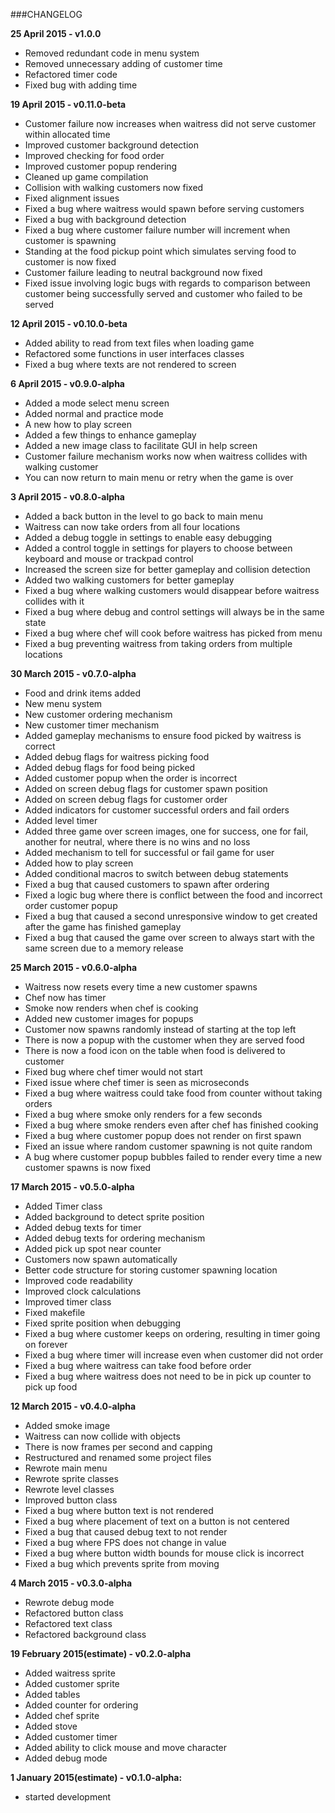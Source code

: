 ###CHANGELOG

**25 April 2015 - v1.0.0**
- Removed redundant code in menu system
- Removed unnecessary adding of customer time
- Refactored timer code
- Fixed bug with adding time

**19 April 2015 - v0.11.0-beta**
- Customer failure now increases when waitress did not serve customer within allocated time
- Improved customer background detection
- Improved checking for food order
- Improved customer popup rendering
- Cleaned up game compilation
- Collision with walking customers now fixed
- Fixed alignment issues
- Fixed a bug where waitress would spawn before serving customers
- Fixed a bug with background detection
- Fixed a bug where customer failure number will increment when customer is spawning
- Standing at the food pickup point which simulates serving food to customer is now fixed
- Customer failure leading to neutral background now fixed
- Fixed issue involving logic bugs with regards to comparison between customer being successfully served and customer who failed to be served

**12 April 2015 - v0.10.0-beta**
- Added ability to read from text files when loading game
- Refactored some functions in user interfaces classes
- Fixed a bug where texts are not rendered to screen

**6 April 2015 - v0.9.0-alpha**
- Added a mode select menu screen
- Added normal and practice mode
- A new how to play screen
- Added a few things to enhance gameplay
- Added a new image class to facilitate GUI in help screen
- Customer failure mechanism works now  when waitress collides with walking customer
- You can now return to main menu or retry when the game is over

**3 April 2015 - v0.8.0-alpha**
- Added a back button in the level to go back to main menu
- Waitress can now take orders from all four locations
- Added a debug toggle in settings to enable easy debugging
- Added a control toggle in settings for players to choose between keyboard and mouse or trackpad control
- Increased the screen size for better gameplay and collision detection
- Added two walking customers for better gameplay
- Fixed a bug where walking customers would disappear before waitress collides with it
- Fixed a bug where debug and control settings will always be in the same state
- Fixed a bug where chef will cook before waitress has picked from menu
- Fixed a bug preventing waitress from taking orders from multiple locations

**30 March 2015 - v0.7.0-alpha**
- Food and drink items added
- New menu system
- New customer ordering mechanism
- New customer timer mechanism
- Added gameplay mechanisms to ensure food picked by waitress is correct
- Added debug flags for waitress picking food
- Added debug flags for food being picked
- Added customer popup when the order is incorrect
- Added on screen debug flags for customer spawn position
- Added on screen debug flags for customer order
- Added indicators for customer successful orders and fail orders
- Added level timer
- Added three game over screen images, one for success, one for fail, another for neutral, where there is no wins and no loss
- Added mechanism to tell for successful or fail game for user
- Added how to play screen
- Added conditional macros to switch between debug statements
- Fixed a bug that caused customers to spawn after ordering
- Fixed a logic bug where there is conflict between the food and incorrect order customer popup
- Fixed a bug that caused a second unresponsive window to get created after the game has finished gameplay
- Fixed a bug that caused the game over screen to always start with the same screen due to a memory release

**25 March 2015 - v0.6.0-alpha**
- Waitress now resets every time a new customer spawns
- Chef now has timer
- Smoke now renders when chef is cooking
- Added new customer images for popups
- Customer now spawns randomly instead of starting at the top left
- There is now a popup with the customer when they are served food
- There is now a food icon on the table when food is delivered to customer
- Fixed bug where chef timer would not start
- Fixed issue where chef timer is seen as microseconds
- Fixed a bug where waitress could take food from counter without taking orders
- Fixed a bug where smoke only renders for a few seconds
- Fixed a bug where smoke renders even after chef has finished cooking
- Fixed a bug where customer popup does not render on first spawn
- Fixed an issue where random customer spawning is not quite random
- A bug where customer popup bubbles failed to render every time a new customer spawns is now fixed

**17 March 2015 - v0.5.0-alpha**
- Added Timer class
- Added background to detect sprite position
- Added debug texts for timer
- Added debug texts for ordering mechanism
- Added pick up spot near counter
- Customers now spawn automatically
- Better code structure for storing customer spawning location
- Improved code readability
- Improved clock calculations
- Improved timer class
- Fixed makefile
- Fixed sprite position when debugging
- Fixed a bug where customer keeps on ordering, resulting in timer going on forever
- Fixed a bug where timer will increase even when customer did not order
- Fixed a bug where waitress can take food before order
- Fixed a bug where waitress does not need to be in pick up counter to pick up food

**12 March 2015 - v0.4.0-alpha**
- Added smoke image
- Waitress can now collide with objects
- There is now frames per second and capping
- Restructured and renamed some project files
- Rewrote main menu
- Rewrote sprite classes
- Rewrote level classes
- Improved button class
- Fixed a bug where button text is not rendered
- Fixed a bug where placement of text on a button is not centered
- Fixed a bug that caused debug text to not render
- Fixed a bug where FPS does not change in value
- Fixed a bug where button width bounds for mouse click is incorrect
- Fixed a bug which prevents sprite from moving

**4 March 2015 - v0.3.0-alpha**
- Rewrote debug mode
- Refactored button class
- Refactored text class
- Refactored background class

**19 February 2015(estimate) - v0.2.0-alpha**
- Added waitress sprite
- Added customer sprite
- Added tables
- Added counter for ordering
- Added chef sprite
- Added stove
- Added customer timer
- Added ability to click mouse and move character
- Added debug mode


**1 January 2015(estimate) - v0.1.0-alpha:**
- started development
